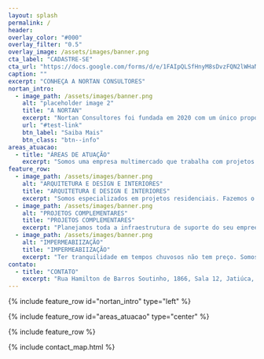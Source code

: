 ```yaml
---
layout: splash
permalink: /
header:
overlay_color: "#000"
overlay_filter: "0.5"
overlay_image: /assets/images/banner.png
cta_label: "CADASTRE-SE"
cta_url: "https://docs.google.com/forms/d/e/1FAIpQLSfHnyM8sDvzFQN2lWHaN_jiyhdfR44aeFlbb0WwxzeydtD-0w/viewform"
caption: ""
excerpt: "CONHEÇA A NORTAN CONSULTORES"
nortan_intro:
  - image_path: /assets/images/banner.png
    alt: "placeholder image 2"
    title: "A NORTAN"
    excerpt: "Nortan Consultores foi fundada em 2020 com um único propósito: Transformar conhecimento e informação em resultados financeiros em benefício de nossos consultores e parceiros.<br><br>A Nortan proporciona um ambiente colaborativo de consultores de alta performance voltados para a prestação de serviços relacionados à produção, gestão e solução de espaços para construção civil e meio ambiente.<br><br>Aqui você terá acesso a maior rede colaborativa de consultores de engenharia e arquitetura. Uma rede de conexões que proporciona multiplos canais de venda no mercado, segurança, visibilidade e valorização profissional.<br><br>Trabalhe com a Nortan de qualquer lugar do Brasil e descubra o seu valor."
    url: "#test-link"
    btn_label: "Saiba Mais"
    btn_class: "btn--info"
areas_atuacao:
  - title: "ÁREAS DE ATUAÇÃO"
    excerpt: "Somos uma empresa multimercado que trabalha com projetos arquitetônicos, design de interiores, acompanhamento de obras, impermeabilização de obras, projeto hidrossanitário, elétrico, licenciamento ambiental de empreendimentos e recursos hídricos.<br>Abaixo segue nossa linha da Construção Civil"
feature_row:
  - image_path: /assets/images/banner.png
    alt: "ARQUITETURA E DESIGN E INTERIORES"
    title: "ARQUITETURA E DESIGN E INTERIORES"
    excerpt: "Somos especializados em projetos residenciais. Fazemos o atendimento personalizado para concepção do projeto junto ao cliente, cuidando do exterior e do interior da sua residência até que seu lar esteja pronto para morar."
  - image_path: /assets/images/banner.png
    alt: "PROJETOS COMPLEMENTARES"
    title: "PROJETOS COMPLEMENTARES"
    excerpt: "Planejamos toda a infraestrutura de suporte do seu empreendimento. projetos estruturais econômicos, projetos hidrossanitário e elétrico sustentáveis, buscando a reutilização da água e aproveitamento de energia de fontes renováveis."
  - image_path: /assets/images/banner.png
    alt: "IMPERMEABIIZAÇÃO"
    title: "IMPERMEABIIZAÇÃO"
    excerpt: "Ter tranquilidade em tempos chuvosos não tem preço. Somos especializados em identificação de pontos de infiltração, levando soluções eficientes para sua obra. Executamos pensando na segurança à longo prazo, por isso damos 5 anos de garantia"
contato:
  - title: "CONTATO"
    excerpt: "Rua Hamilton de Barros Soutinho, 1866, Sala 12, Jatiúca, Maceió, Alagoas<br><br>contato@nortanprojetos.com<br><br>(82) 99916-4578"
---
```


{% include feature_row id="nortan_intro" type="left" %}

{% include feature_row id="areas_atuacao" type="center" %}

{% include feature_row %}

{% include contact_map.html %}
